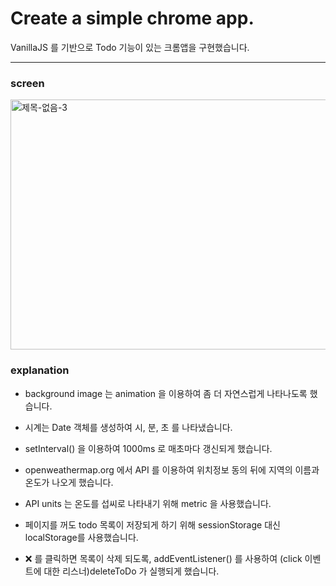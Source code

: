 # Create a simple chrome app.

VanillaJS 를 기반으로 Todo 기능이 있는 크롬앱을 구현했습니다.

---

### screen

<img src="https://user-images.githubusercontent.com/59306143/101284770-06905600-3825-11eb-86de-36590321f1ec.gif" alt="제목-없음-3" width="600" height="400"/>
   
### explanation

- background image 는 animation 을 이용하여 좀 더 자연스럽게 나타나도록 했습니다.

- 시계는 Date 객체를 생성하여 시, 분, 초 를 나타냈습니다.

- setInterval() 을 이용하여 1000ms 로 매초마다 갱신되게 했습니다.

- openweathermap.org 에서 API 를 이용하여 위치정보 동의 뒤에 지역의 이름과 온도가 나오게 했습니다.

- API units 는 온도를 섭씨로 나타내기 위해 metric 을 사용했습니다.

- 페이지를 꺼도 todo 목록이 저장되게 하기 위해 sessionStorage 대신 localStorage를 사용했습니다.

- ❌ 를 클릭하면 목록이 삭제 되도록, addEventListener() 를 사용하여 (click 이벤트에 대한 리스너)deleteToDo 가 실행되게 했습니다.

